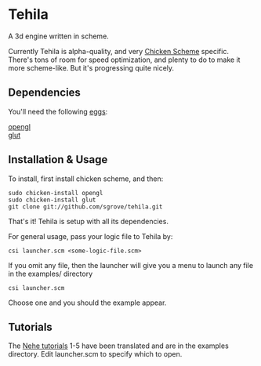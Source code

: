 Tehila
======
A 3d engine written in scheme.

Currently Tehila is alpha-quality, and very [Chicken Scheme](http://chicken.wiki.br/) specific. There's tons of room for speed optimization, and plenty to do to make it more scheme-like. But it's progressing quite nicely.

Dependencies
------------
You'll need the following [eggs](http://chicken.wiki.br/eggs):

[opengl](http://chicken.wiki.br/opengl)  
[glut](http://chicken.wiki.br/eggref/4/glut)  

Installation & Usage
--------------------
To install, first install chicken scheme, and then:

    sudo chicken-install opengl
    sudo chicken-install glut
    git clone git://github.com/sgrove/tehila.git

That's it! Tehila is setup with all its dependencies. 

For general usage, pass your logic file to Tehila by:

    csi launcher.scm <some-logic-file.scm>
    
If you omit any file, then the launcher will give you a menu to launch any file in the examples/ directory

    csi launcher.scm

Choose one and you should the example appear.

Tutorials
---------
The [Nehe tutorials](http://nehe.gamedev.net/lesson.asp?index=01) 1-5 have been translated and are in the examples directory. Edit launcher.scm to specify which to open.
